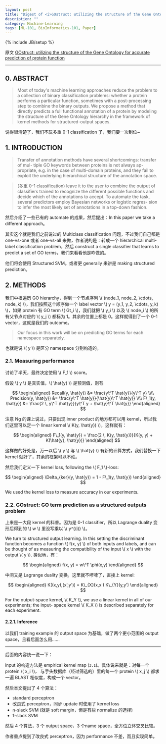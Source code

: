 ```yaml
---
layout: post
title: "Digest of <i>GOstruct: utilizing the structure of the Gene Ontology for accurate prediction of protein function</i>"
description: ""
category: Machine-Learning
tags: [ML-101, BioInformatics-101, Paper]
---
```

{% include JB/setup %}

原文 [GOstruct: utilizing the structure of the Gene Ontology for accurate prediction of protein function](http://www.lifesciencessociety.org/csb2009/pdf/050Sokolov.pdf)

-----

## 0. ABSTRACT

> Most of today's machine learning approaches reduce the problem to a collection of binary classification problems: whether a protein performs a particular function, sometimes with a post-processing step to combine the binary outputs. We propose a method that directly predicts a full functional annotation of a protein by modeling the structure of the Gene Ontology hierarchy in the framework of kernel methods for structured-output spaces.

说得很清楚了，我们不玩多重 0-1 classification 了，我们要一次到位~

## 1. INTRODUCTION

> Transfer of annotation methods have several shortcomings: transfer of mul- tiple GO keywords between proteins is not always ap- propriate, e.g. in the case of multi-domain proteins, and they fail to exploit the underlying hierarchical structure of the annotation space.

<!-- -->

> (多重 0-1 classification) leave it to the user to combine the output of classifiers trained to recognize the different possible functions and decide which of the annotations to accept. To automate the task, several predictors employ Bayesian networks or logistic regres- sion to infer the most likely set of annotations in a top-down fashion.

然后介绍了一些已有的 automate 的成果，然后提出：In this paper we take a different approach。

其实这个就是我们之前说过的 Multiclass classification 问题，不过我们自己都是 one-vs-one 或者 one-vs-all 来做，作者说的是：转成一个 hierarchical multi-label classification problem，然后 construct a single classifier that learns to predict a
set of GO terms，我们来看看他是咋做的。

他们将会使用 Structured SVM。或者更 generally 来讲是 making structured prediction。

## 2. METHODS

我们中根遍历 GO hierarchy，得到一个节点序列 \\( (node_1, node_2, \cdots, node_k) \\)，我们按照这个顺序做一个 label vector \\( y = (y_1, y_2, \cdots, y_k) \\)，如果 protein 有 GO term \\( Gt_i \\)，我们就把 \\( y_i \\) 以及 \\( node_i \\) 的所有父节点对应的 \\( y_j \\) 都标为 1。其余的位置上都是 0。这样就得到了一个 0-1 vector，这就是我们的 outcome。 

> Our focus in this work will be on predicting GO terms for each namespace separately.

也就是说 \\( y \\) 是区分 namespace 分别构造的。

### 2.1. Measuring performance

讨论了半天，最终决定使用 \\( F_1 \\) score。

假设 \\( y \\) 是真实值，\\( \hat{y} \\) 是预测值，则有

$$
\begin{aligned}
	Recall(y, \hat{y}) &= \frac{y\^T \hat{y}}{y\^T y} \\\\
	Precision(y, \hat{y}) &= \frac{y\^T \hat{y}}{\hat{y}\^T \hat{y}} \\\\
	F\_1(y, \hat{y}) &= \frac{2 \, y\^T \hat{y}}{y\^T y + \hat{y}\^T \hat{y}}
\end{aligned}
$$ 

注意 Ng 的课上说过，只要出现 inner product 的地方都可以用 kernel，所以我们这里可以定一个 linear kernel \\( K(y, \hat{y}) \\)，这样就有：

$$
\begin{aligned}
	F\_1(y, \hat{y}) = \frac{2 \, K(y, \hat{y})}{K(y, y) + K(\hat{y}, \hat{y})}
\end{aligned}
$$ 

这样做的好处是，万一以后 \\( y \\) 与 \\( \hat{y} \\) 有新的计算方式，我们替换一下 kernel 就好了，其余的框架可以不动。

然后我们定义一下 kernel loss, following the \\( F_1 \\)-loss:

$$
\begin{aligned}
	\Delta_{ker}(y, \hat{y}) = 1 - F\_1(y, \hat{y})
\end{aligned}
$$

We used the kernel loss to measure accuracy in our experiments.

### 2.2. GOstruct: GO term prediction as a structured outputs problem

上来是一大段 kernel 的科普。因为是 0-1 classifier，所以 Lagrange duality 变形后得到的 \\( w \\) 里没写乘以 \\( y\^{(i)} \\)。

We turn to structured output learning. In this setting the discriminant function becomes a function \\( f(x, y) \\) of both inputs and labels, and can be thought of as measuring the compatibility of the input \\( x \\) with the output \\( y \\). 类似地，有：

$$
\begin{aligned}
	f(x, y) = w\^T \phi(x,y)
\end{aligned}
$$

中间又是 Lagrange duality 变换，这里就不啰嗦了，直接上 kernel:

$$
\begin{aligned}
	K((x,y),(x',y')) = K\_{X}(x,x') K\_{Y}(y,y')
\end{aligned}
$$

For the output-space kernel, \\( K_Y \\), we use a linear kernel in all of our experiments; the input- space kernel \\( K_X \\) is described separately for each experiment.

#### 2.2.1. Inference

以我们 training example 的 output space 为基础，做了两个更小范围的 output space，且看后面怎么用……

-----

后面的内容统一说一下：

input 的构造方法是 empirical kernel map (`3.1`)。具体说来就是：对每一个 protein \\( x\_i \\)， 与手头数据库（经过筛选的）里的每一个 protein \\( x_j \\) 都求一遍 BLAST 相似度，构成一个 vector。

然后本文提出了 4 个算法：

* standard perceptron
* 改良式 perceptron，同步 update 时使用了 kernel loss
* n-slack SVM (就是 soft margin，但是有些 normalize 的选择)
* 1-slack SVM

然后 4 个算法，3 个 output space，3 个name space，全方位立体交叉比较。

作者重点提到了改良式 perceptron，因为 performance 不差，而且实现简单。

